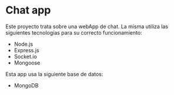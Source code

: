 <h1>Chat app</h1>

<p>Este proyecto trata sobre una webApp de chat. La misma utiliza las siguientes tecnologías para su correcto funcionamiento:</p>

<ul>
  <li>Node.js</li>
  <li>Express.js</li>
  <li>Socket.io</li>
  <li>Mongoose</li>
</ul>

<p>Esta app usa la siguiente base de datos:</p>

<ul>
  <li>MongoDB</li>
</ul>